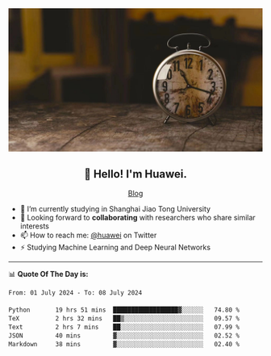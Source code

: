 <div align="center">
  <a href="https://github.com/JHW5981">
    <img src="./assets/background.jpg">
  </a>
</div>

<h2 align="center">👋 Hello! I'm Huawei.</h2>
<p align="center">
  <a href="https://blog.csdn.net/Edward__J?spm=1000.2115.3001.5343">Blog</a>
</p>


- 🔭 I’m currently studying in Shanghai Jiao Tong University
- 💬 Looking forward to **collaborating** with researchers who share similar interests
- 📫 How to reach me: [@huawei](https://twitter.com/yoohuaff) on Twitter
- ⚡ Studying Machine Learning and Deep Neural Networks

-------
📊 **Quote Of The Day is:**
<!--START_SECTION:waka-->

```txt
From: 01 July 2024 - To: 08 July 2024

Python       19 hrs 51 mins  ██████████████████▓░░░░░░   74.80 %
TeX          2 hrs 32 mins   ██▒░░░░░░░░░░░░░░░░░░░░░░   09.57 %
Text         2 hrs 7 mins    ██░░░░░░░░░░░░░░░░░░░░░░░   07.99 %
JSON         40 mins         ▓░░░░░░░░░░░░░░░░░░░░░░░░   02.52 %
Markdown     38 mins         ▓░░░░░░░░░░░░░░░░░░░░░░░░   02.40 %
```

<!--END_SECTION:waka-->
